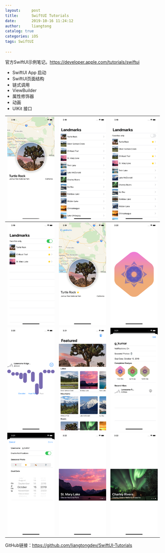 ```yaml
---
layout:     post
title:      SwiftUI Tutorials
date:       2019-10-16 11:24:12
author:     liangtong
catalog: true
categories: iOS
tags: SwiftUI

---
```




官方SwiftUI示例笔记。https://developer.apple.com/tutorials/swiftui

+ SwiftUI App 启动
+ SwiftUI页面结构
+ 链式调用
+ ViewBuilder
+ 属性修饰器
+ 动画
+ UIKit 接口



| ![1](https://raw.githubusercontent.com/liangtongdev/SwiftUI-Tutorials/master/screenshot/01.png) | ![2](https://raw.githubusercontent.com/liangtongdev/SwiftUI-Tutorials/master/screenshot/02.png) | ![3](https://raw.githubusercontent.com/liangtongdev/SwiftUI-Tutorials/master/screenshot/03.png) |
|  ----  | ----  |  ----  |
| ![4](https://raw.githubusercontent.com/liangtongdev/SwiftUI-Tutorials/master/screenshot/04.png) | ![5](https://raw.githubusercontent.com/liangtongdev/SwiftUI-Tutorials/master/screenshot/05.png) | ![6](https://raw.githubusercontent.com/liangtongdev/SwiftUI-Tutorials/master/screenshot/06.png) |
| ![7](https://raw.githubusercontent.com/liangtongdev/SwiftUI-Tutorials/master/screenshot/07.png) | ![8](https://raw.githubusercontent.com/liangtongdev/SwiftUI-Tutorials/master/screenshot/08.png) | ![9](https://raw.githubusercontent.com/liangtongdev/SwiftUI-Tutorials/master/screenshot/09.png) |
| ![10](https://raw.githubusercontent.com/liangtongdev/SwiftUI-Tutorials/master/screenshot/10.png) | ![11](https://raw.githubusercontent.com/liangtongdev/SwiftUI-Tutorials/master/screenshot/11.png) | ![12](https://raw.githubusercontent.com/liangtongdev/SwiftUI-Tutorials/master/screenshot/12.png) |


GitHub链接：https://github.com/liangtongdev/SwiftUI-Tutorials
  

  


